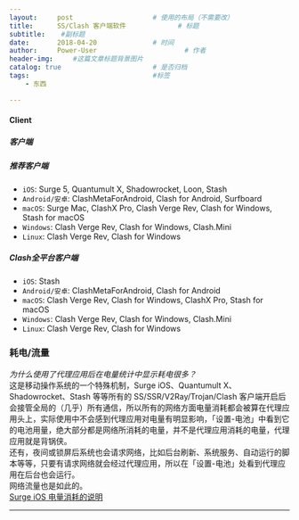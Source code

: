```yaml
---
layout:     post                    # 使用的布局（不需要改）
title:      SS/Clash 客户端软件             # 标题 
subtitle:    #副标题
date:       2018-04-20              # 时间
author:     Power-User                      # 作者
header-img:     #这篇文章标题背景图片
catalog: true                       # 是否归档
tags:                               #标签
    - 东西

---
```



#### Client

##### 客户端

##### 推荐客户端
- `iOS`: Surge 5, Quantumult X, Shadowrocket, Loon, Stash
- `Android/安卓`: ClashMetaForAndroid, Clash for Android, Surfboard
- `macOS`: Surge Mac, ClashX Pro, Clash Verge Rev, Clash for Windows, Stash for macOS
- `Windows`: Clash Verge Rev, Clash for Windows, Clash.Mini
- `Linux`: Clash Verge Rev, Clash for Windows

##### Clash全平台客户端
- `iOS`: Stash
- `Android/安卓`: ClashMetaForAndroid, Clash for Android
- `macOS`: Clash Verge Rev, Clash for Windows, ClashX Pro, Stash for macOS
- `Windows`: Clash Verge Rev, Clash for Windows, Clash.Mini
- `Linux`: Clash Verge Rev, Clash for Windows

### 耗电/流量
*为什么使用了代理应用后在电量统计中显示耗电很多？*
<br/>
这是移动操作系统的一个特殊机制，Surge iOS、Quantumult X、Shadowrocket、Stash 等等所有的 SS/SSR/V2Ray/Trojan/Clash 客户端开启后会接管全局的（几乎）所有通信，所以所有的网络方面电量消耗都会被算在代理应用头上，实际使用中不会感到代理应用对电量有明显影响，「设置-电池」中看到它的电池用量，绝大部分都是网络所消耗的电量，并不是代理应用消耗的电量，代理应用就是背锅侠。
<br>
还有，夜间或锁屏后系统也会请求网络，比如后台刷新、系统服务、自动运行的脚本等等，只要有请求网络就会经过代理应用，所以在「设置-电池」处看到代理应用在后台也会运行。
<br>
网络流量也是如此的。
<br>
[Surge iOS 电量消耗的说明](https://kb.nssurge.com/surge-knowledge-base/v/zh/faq/common-faqs)


- - - -

